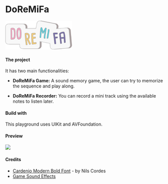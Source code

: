 # DoReMiFa

<img src="https://github.com/fc2/do-re-mi-fa/blob/master/DoReMiFa.playground/Resources/doremifa_logo.png" width="210">


#### The project
It has two main functionalities:
 - **DoReMiFa Game:** A sound memory game, the user can try to memorize the sequence and play along.
 
 - **DoReMiFa Recorder:** You can record a mini track using the available notes to listen later. 


#### Build with
This playground uses UIKit and AVFoundation.

#### Preview
![](https://j.gifs.com/oVVQjX.gif)

#### Credits
* [Cardenio Modern Bold Font](https://www.dafont.com/pt/cardenio-modern.font) - by Nils Cordes
* [Game Sound Effects](http://www.gameburp.com/free-game-sound-fx/)
